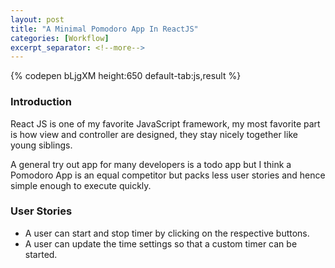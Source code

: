 ```yaml
---
layout: post
title: "A Minimal Pomodoro App In ReactJS"
categories: [Workflow]
excerpt_separator: <!--more-->
---
```

{% codepen bLjgXM height:650 default-tab:js,result %}
<!--more-->

### Introduction 
React JS is one of my favorite JavaScript framework, my most favorite part is how view and controller are designed, they stay nicely together like young siblings. 

A general try out app for many developers is a todo app but I think a Pomodoro App is an equal competitor but packs less user stories and hence simple enough to execute quickly. 

### User Stories
* A user can start and stop timer by clicking on the respective buttons.
* A user can update the time settings so that a custom timer can be started.
